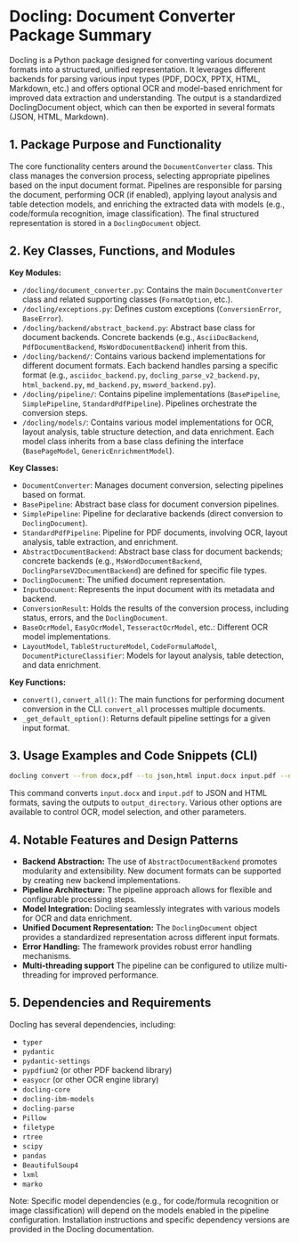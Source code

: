 # Docling: Document Converter Package Summary

Docling is a Python package designed for converting various document formats into a structured, unified representation.  It leverages different backends for parsing various input types (PDF, DOCX, PPTX, HTML, Markdown, etc.) and offers optional OCR and model-based enrichment for improved data extraction and understanding.  The output is a standardized DoclingDocument object, which can then be exported in several formats (JSON, HTML, Markdown).


## 1. Package Purpose and Functionality

The core functionality centers around the `DocumentConverter` class.  This class manages the conversion process, selecting appropriate pipelines based on the input document format.  Pipelines are responsible for parsing the document, performing OCR (if enabled), applying layout analysis and table detection models, and enriching the extracted data with models (e.g., code/formula recognition, image classification).  The final structured representation is stored in a `DoclingDocument` object.


## 2. Key Classes, Functions, and Modules

**Key Modules:**

*   `/docling/document_converter.py`: Contains the main `DocumentConverter` class and related supporting classes (`FormatOption`, etc.).
*   `/docling/exceptions.py`: Defines custom exceptions (`ConversionError`, `BaseError`).
*   `/docling/backend/abstract_backend.py`:  Abstract base class for document backends.  Concrete backends (e.g., `AsciiDocBackend`, `PdfDocumentBackend`, `MsWordDocumentBackend`) inherit from this.
*   `/docling/backend/`: Contains various backend implementations for different document formats. Each backend handles parsing a specific format (e.g.,  `asciidoc_backend.py`, `docling_parse_v2_backend.py`, `html_backend.py`, `md_backend.py`, `msword_backend.py`).
*   `/docling/pipeline/`: Contains pipeline implementations (`BasePipeline`, `SimplePipeline`, `StandardPdfPipeline`). Pipelines orchestrate the conversion steps.
*   `/docling/models/`: Contains various model implementations for OCR, layout analysis, table structure detection, and data enrichment.  Each model class inherits from a base class defining the interface (`BasePageModel`, `GenericEnrichmentModel`).


**Key Classes:**

*   `DocumentConverter`: Manages document conversion, selecting pipelines based on format.
*   `BasePipeline`: Abstract base class for document conversion pipelines.
*   `SimplePipeline`: Pipeline for declarative backends (direct conversion to `DoclingDocument`).
*   `StandardPdfPipeline`: Pipeline for PDF documents, involving OCR, layout analysis, table extraction, and enrichment.
*   `AbstractDocumentBackend`: Abstract base class for document backends; concrete backends (e.g., `MsWordDocumentBackend`, `DoclingParseV2DocumentBackend`) are defined for specific file types.
*   `DoclingDocument`:  The unified document representation.
*   `InputDocument`: Represents the input document with its metadata and backend.
*   `ConversionResult`: Holds the results of the conversion process, including status, errors, and the `DoclingDocument`.
*   `BaseOcrModel`, `EasyOcrModel`, `TesseractOcrModel`, etc.: Different OCR model implementations.
*   `LayoutModel`, `TableStructureModel`, `CodeFormulaModel`, `DocumentPictureClassifier`:  Models for layout analysis, table detection, and data enrichment.


**Key Functions:**

*   `convert()`, `convert_all()`:  The main functions for performing document conversion in the CLI.  `convert_all` processes multiple documents.
*   `_get_default_option()`: Returns default pipeline settings for a given input format.


## 3. Usage Examples and Code Snippets (CLI)

```bash
docling convert --from docx,pdf --to json,html input.docx input.pdf --output output_directory
```

This command converts `input.docx` and `input.pdf` to JSON and HTML formats, saving the outputs to `output_directory`.  Various other options are available to control OCR, model selection, and other parameters.


## 4. Notable Features and Design Patterns

*   **Backend Abstraction:**  The use of `AbstractDocumentBackend` promotes modularity and extensibility. New document formats can be supported by creating new backend implementations.
*   **Pipeline Architecture:** The pipeline approach allows for flexible and configurable processing steps.
*   **Model Integration:** Docling seamlessly integrates with various models for OCR and data enrichment.
*   **Unified Document Representation:** The `DoclingDocument` object provides a standardized representation across different input formats.
*   **Error Handling:**  The framework provides robust error handling mechanisms.
*   **Multi-threading support** The pipeline can be configured to utilize multi-threading for improved performance.


## 5. Dependencies and Requirements

Docling has several dependencies, including:

*   `typer`
*   `pydantic`
*   `pydantic-settings`
*   `pypdfium2` (or other PDF backend library)
*   `easyocr` (or other OCR engine library)
*   `docling-core`
*   `docling-ibm-models`
*   `docling-parse`
*   `Pillow`
*   `filetype`
*   `rtree`
*   `scipy`
*   `pandas`
*   `BeautifulSoup4`
*   `lxml`
*   `marko`


Note:  Specific model dependencies (e.g., for code/formula recognition or image classification) will depend on the models enabled in the pipeline configuration.  Installation instructions and specific dependency versions are provided in the Docling documentation.